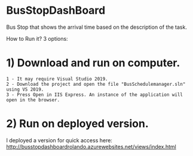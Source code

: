 # BusStopDashBoard
Bus Stop that shows the arrival time based on the description of the task.


How to Run it?
3 options:

# 1) Download and run on computer.
    1 - It may require Visual Studio 2019.
    2 - Download the project and open the file "BusSchedulemanager.sln" using VS 2019.
    3 - Press Open in IIS Express. An instance of the application will open in the browser.
    
# 2) Run on deployed version.
I deployed a version for quick access here: http://busstopdashboardrolando.azurewebsites.net/views/index.html
